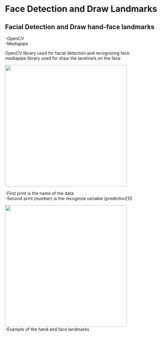 

# Face Detection and Draw Landmarks
## Facial Detection and Draw hand-face landmarks <br>
<div >
-OpenCV <br>
-Mediapipe <Br>

OpenCV library used for facial detection and recognizing face.<br>
mediapipe library used for draw the landmark on the face <br> 

<img src="https://user-images.githubusercontent.com/69674115/183652612-18ac97d8-eeb4-4883-a7e0-3c278a049996.png" width="400" />


-First print is the name of the data
<br>
-Second print (number) is the recognize variable (prediction[1]) <br>

<img src="https://user-images.githubusercontent.com/69674115/183838871-4cf897a0-1daa-4407-bf06-9c5e473869e7.png" width="400" />
<br>
-Example of the hand and face landmarks
  </div>
